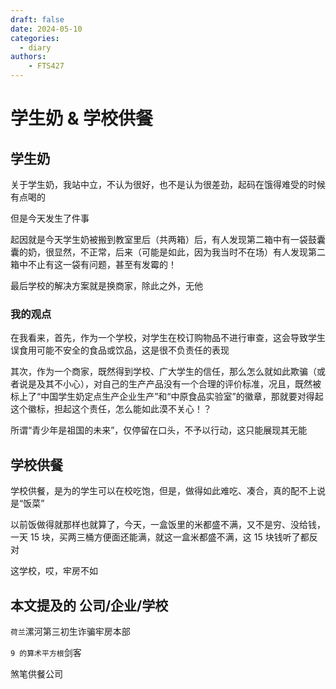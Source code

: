 ```yaml
---
draft: false
date: 2024-05-10
categories:
  - diary
authors:
    - FTS427
---
```


# 学生奶 & 学校供餐

## 学生奶

关于学生奶，我站中立，不认为很好，也不是认为很差劲，起码在饿得难受的时候有点喝的

但是今天发生了件事

起因就是今天学生奶被搬到教室里后（共两箱）后，有人发现第二箱中有一袋鼓囊囊的奶，很显然，不正常，后来（可能是如此，因为我当时不在场）有人发现第二箱中不止有这一袋有问题，甚至有发霉的！

最后学校的解决方案就是换商家，除此之外，无他

### 我的观点

在我看来，首先，作为一个学校，对学生在校订购物品不进行审查，这会导致学生误食用可能不安全的食品或饮品，这是很不负责任的表现

其次，作为一个商家，既然得到学校、广大学生的信任，那么怎么就如此欺骗（或者说是及其不小心），对自己的生产产品没有一个合理的评价标准，况且，既然被标上了“中国学生奶定点生产企业生产”和“中原食品实验室”的徽章，那就要对得起这个徽标，担起这个责任，怎么能如此漠不关心！？

所谓“青少年是祖国的未来”，仅停留在口头，不予以行动，这只能展现其无能

## 学校供餐

学校供餐，是为的学生可以在校吃饱，但是，做得如此难吃、凑合，真的配不上说是“饭菜”

以前饭做得就那样也就算了，今天，一盒饭里的米都盛不满，又不是穷、没给钱，一天 15 块，买两三桶方便面还能满，就这一盒米都盛不满，这 15 块钱听了都反对

这学校，哎，牢房不如

## 本文提及的 公司/企业/学校

`荷兰`漯河第三初生诈骗牢房本部

`9 的算术平方根`剑客

煞笔供餐公司
